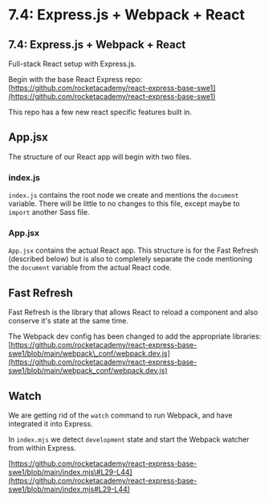 # 7.4: Express.js + Webpack + React

## 7.4: Express.js + Webpack + React

Full-stack React setup with Express.js.

Begin with the base React Express repo: [https://github.com/rocketacademy/react-express-base-swe1](https://github.com/rocketacademy/react-express-base-swe1)

This repo has a few new react specific features built in.

## App.jsx

The structure of our React app will begin with two files.

### index.js

`index.js` contains the root node we create and mentions the `document` variable. There will be little to no changes to this file, except maybe to `import` another Sass file.

### App.jsx

`App.jsx` contains the actual React app. This structure is for the Fast Refresh \(described below\) but is also to completely separate the code mentioning the `document` variable from the actual React code.

## Fast Refresh

Fast Refresh is the library that allows React to reload a component and also conserve it's state at the same time.

The Webpack dev config has been changed to add the appropriate libraries: [https://github.com/rocketacademy/react-express-base-swe1/blob/main/webpack\_conf/webpack.dev.js](https://github.com/rocketacademy/react-express-base-swe1/blob/main/webpack_conf/webpack.dev.js)

## Watch

We are getting rid of the `watch` command to run Webpack, and have integrated it into Express.

In `index.mjs` we detect `development` state and start the Webpack watcher from within Express.

[https://github.com/rocketacademy/react-express-base-swe1/blob/main/index.mjs\#L29-L44](https://github.com/rocketacademy/react-express-base-swe1/blob/main/index.mjs#L29-L44)

